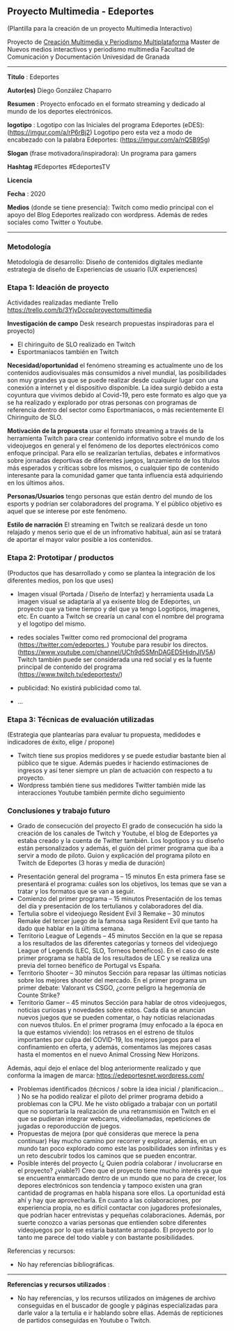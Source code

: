 ## Proyecto Multimedia - Edeportes

(Plantilla para la creación de un proyecto Multimedia Interactivo)

Proyecto de [Creación Multimedia y Periodismo Multiplataforma](https://github.com/mgea/PeriodismoMultimedia)
Master de Nuevos medios interactivos y periodismo multimedia
Facultad de Comunicación y Documentación
Univesidad de Granada  

----

**Titulo** : Edeportes

**Autor(es)** Diego González Chaparro

**Resumen** : Proyecto enfocado en el formato streaming y dedicado al mundo de los deportes electrónicos.

**logotipo** :  Logotipo con las Iniciales del programa Edeportes (eDES): (https://imgur.com/a/rP6rBj2) 
                Logotipo pero esta vez a modo de encabezado con la palabra Edeportes: (https://imgur.com/a/nQ5B95g)

**Slogan** (frase motivadora/inspiradora): Un programa para gamers

**Hashtag**  #Edeportes #EdeportesTV

**Licencia**

**Fecha** : 2020

**Medios** (donde se tiene presencia): Twitch como medio principal con el apoyo del Blog Edeportes realizado con wordpress. Además de redes sociales como Twitter o Youtube.




--- 

### Metodología

Metodología de desarrollo: Diseño de contenidos digitales mediante estrategia de diseño de Experiencias de usuario (UX experiences) 

### Etapa 1: Ideación de proyecto 

Actividades realizadas mediante Trello https://trello.com/b/3YjvDccp/proyectomultimedia

**Investigación de campo**   Desk research propuestas inspiradoras para el proyecto) 

* El chiringuito de SLO realizado en Twitch
* Esportmaniacos también en Twitch


**Necesidad/oportunidad** el fenómeno streaming es actualmente uno de los contenidos audiovisuales más consumidos a nivel mundial, las posibilidades son muy grandes ya que se puede realizar desde cualquier lugar con una conexión a internet y el dispositivo disponible. La idea surgió debido a esta coyuntura que vivimos debido al Covid-19, pero este formato es algo que ya se ha realizado y explorado por otras personas con programas de referencia dentro del sector como Esportmaníacos, o más recientemente El Chiringuito de SLO.

**Motivación de la propuesta** usar el formato streaming a través de la herramienta Twitch para crear contenido informativo sobre el mundo de los videojuegos en general y el fenómeno de los deportes electrónicos como enfoque principal. Para ello se realizarían tertulias, debates e informativos sobre jornadas deportivas de diferentes juegos, lanzamiento de los títulos más esperados y críticas sobre los mismos, o cualquier tipo de contenido interesante para la comunidad gamer que tanta influencia está adquiriendo en los últimos años.

**Personas/Usuarios**  tengo personas que están dentro del mundo de los esports y podrían ser colaboradores del programa. Y el público objetivo es aquel que se interese por este fenómeno.

**Estilo de narración**  El streaming en Twitch se realizará desde un tono relajado y menos serio que el de un infromativo habitual, aún así se tratará de aportar el mayor valor posible a los contenidos.



### Etapa 2: Prototipar / productos 

(Productos que has desarrollado y como se plantea la integración de los diferentes medios, pon los que uses) 

* Imagen visual (Portada / Diseño de Interfaz) y herramienta usada 
La imagen visual se adaptaría al ya exisente blog de Edeportes, un proyecto que ya tiene tiempo y del que ya tengo Logotipos, imagenes, etc. En cuanto a Twitch se crearía un canal con el nombre del programa y el logotipo del mismo.

* redes sociales Twitter como red promocional del programa (https://twitter.com/edeportes_)
                 Youtube para resubir los directos. (https://www.youtube.com/channel/UCh9d5SMnDAGED5HjdnJIV5A)
                 Twitch también puede ser considerada una red social y es la fuente principal de contenido del programa         (https://www.twitch.tv/edeportestv/)

* publicidad:
No existirá publicidad como tal.

* ...

### Etapa 3: Técnicas de evaluación utilizadas

(Estrategia que plantearías para evaluar tu propuesta, medidodes e indicadores de éxito, elige / propone) 

* Twitch tiene sus propios medidores y se puede estudiar bastante bien al público que te sigue. Además puedes ir haciendo estimaciones de ingresos y así tener siempre un plan de actuación con respecto a tu proyecto.
* Wordpress también tiene sus medidores
  Twitter también mide las interacciones
  Youtube también permite dicho seguimiento





### Conclusiones y trabajo futuro


* Grado de consecución del proyecto 
El grado de consecución ha sido la creación de los canales de Twitch y Youtube, el blog de Edeportes ya estaba creado y la cuenta de Twitter también. Los logotipos y su diseño están personalizados y además, el guión del primer programa que iba a servir a modo de piloto.
Guion y explicación del programa piloto en Twitch de Edeportes (3 horas y media de duración)
-	Presentación general del programa – 15 minutos
En esta primera fase se presentará el programa: cuáles son los objetivos, los temas que se van a tratar y los formatos que se van a seguir.
-	Comienzo del primer programa – 15 minutos
Presentación de los temas del día y presentación de los tertulianos y colaboradores del día.
-	Tertulia sobre el videojuego Resident Evil 3 Remake – 30 minutos
Remake del tercer juego de la famosa saga Resident Evil que tanto ha dado que hablar en la última semana.
-	Territorio League of Legends – 45 minutos
Sección en la que se repasa a los resultados de las diferentes categorías y torneos del videojuego League of Legends (LEC, SLO, Torneos benéficos). En el caso de este primer programa se habla de los resultados de LEC y se realiza una previa del torneo benéfico de Portugal vs España.
-	Territorio Shooter – 30 minutos
Sección para repasar las últimas noticias sobre los mejores shooter del mercado. En el primer programa un primer debate: Valorant vs CSGO, ¿corre peligro la hegemonía de Counte Strike?
-	Territorio Gamer – 45 minutos
Sección para hablar de otros videojuegos, noticias curiosas y novedades sobre estos. Cada día se anuncian nuevos juegos que se pueden comentar, o hay noticias relacionadas con nuevos títulos. En el primer programa (muy enfocado a la época en la que estamos viviendo): los retrasos en el estreno de títulos importantes por culpa del COVID-19, los mejores juegos para el confinamiento en oferta, y además, comentamos las mejores casas hasta el momentos en el nuevo Animal Crossing New Horizons.

Además, aquí dejo el enlace del blog anteriormente realizado y que conforma la imagen de marca: https://edeportesnet.wordpress.com/ 

* Problemas identificados  (técnicos / sobre la idea inicial / planificacion… ) 
No se ha podido realizar el piloto del primer programa debido a problemas con la CPU. Me he visto obligado a trabajar con un portatil que no soportaría la realización de una retransmisión en Twitch en el que se pudieran integrar webcams, videollamadas, repeticiones de jugadas o reporoducción de juegos.
* Propuestas de mejora (por qué consideras que merece la pena continuar)
Hay mucho camino por recorrer y explorar, además, en un mundo tan poco explorado como este las posibilidades son infinitas y es un reto descubrir todos los caminos que se pueden encontrar.
* Posible interés del proyecto (¿ Quien podría  colaborar / involucrarse en el proyecto? ¿viable?)
Creo que el proyecto tiene mucho interés ya que se encuentra enmarcado dentro de un mundo que no para de crecer, los depores electrónicos son tendencia y tampoco existen una gran cantidad de programas en habla hispana sore ellos. La oportunidad está ahí y hay que aprovecharla. En cuanto a las colaboraciones, por experiencia propia, no es difícil contactar con jugadores profesionales, que podrían hacer entrevistas y pequeñas colaboraciones. Además, por suerte conozco a varias personas que entienden sobre diferentes videojuegos por lo que estaría bastante arropado. El proyecto por lo tanto me parece del todo viable y con bastante posibilidades.


Referencias y recursos: 

* No hay referencias bibliográficas.






----

**Referencias y recursos utilizados** :

* No hay referencias, y los recursos utilizados on imágenes de archivo conseguidas en el buscador de google y páginas especializadas para darle valor a la tertulia e ir hablando sobre ellas. Además de repticiones de partidos conseguidas en Youtube o Twitch.












